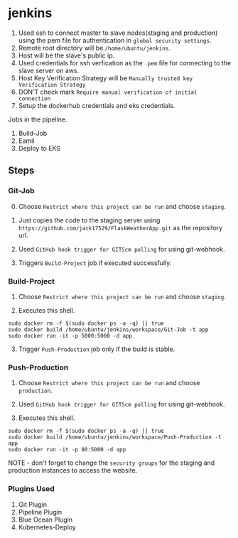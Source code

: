 # jenkins

1. Used ssh to connect master to slave nodes(staging and production) using the pem file for authentication in `global security settings`.  
2. Remote root directory will be `/home/ubuntu/jenkins`.  
3. Host will be the slave's public ip.  
4. Used credentials for ssh verfication as the `.pem` file for connecting to the slave server on aws.
5. Host Key Verification Strategy will be `Manually trusted key Verification Strategy`
6. DON'T check mark `Require manual verification of initial connection`
7. Setup the dockerhub credentials and eks credentials.

Jobs in the pipeline.
1. Build-Job
2. Eamil
3. Deploy to EKS

## Steps

### Git-Job
0. Choose `Restrict where this project can be run` and choose `staging`.

1. Just copies the code to the staging server using `https://github.com/jack17529/FlaskWeatherApp.git` as the repository url.

2. Used `GitHub hook trigger for GITScm polling` for using git-webhook.

3. Triggers `Build-Project` job if executed successfully.

### Build-Project
1. Choose `Restrict where this project can be run` and choose `staging`.

2. Executes this shell.
```
sudo docker rm -f $(sudo docker ps -a -q) || true
sudo docker build /home/ubuntu/jenkins/workspace/Git-Job -t app
sudo docker run -it -p 5000:5000 -d app
```
3. Trigger `Push-Production` job only if the build is stable.

### Push-Production
1. Choose `Restrict where this project can be run` and choose `production`.

2. Used `GitHub hook trigger for GITScm polling` for using git-webhook.

3. Executes this shell.
```
sudo docker rm -f $(sudo docker ps -a -q) || true
sudo docker build /home/ubuntu/jenkins/workspace/Push-Production -t app
sudo docker run -it -p 80:5000 -d app
```

NOTE - don't forget to change the `security groups` for the staging and production instances to access the website.

### Plugins Used

1. Git Plugin
2. Pipeline Plugin
3. Blue Ocean Plugin
4. Kubernetes-Deploy
